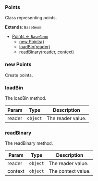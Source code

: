 <a name="Points"></a>

### Points 
Class representing points.


**Extends**: <code>BaseGeom</code>  

* [Points ⇐ <code>BaseGeom</code>](#Points)
    * [new Points()](#new-Points)
    * [loadBin(reader)](#loadBin)
    * [readBinary(reader, context)](#readBinary)

<a name="new_Points_new"></a>

### new Points
Create points.

<a name="Points+loadBin"></a>

### loadBin
The loadBin method.



| Param | Type | Description |
| --- | --- | --- |
| reader | <code>object</code> | The reader value. |

<a name="Points+readBinary"></a>

### readBinary
The readBinary method.



| Param | Type | Description |
| --- | --- | --- |
| reader | <code>object</code> | The reader value. |
| context | <code>object</code> | The context value. |


